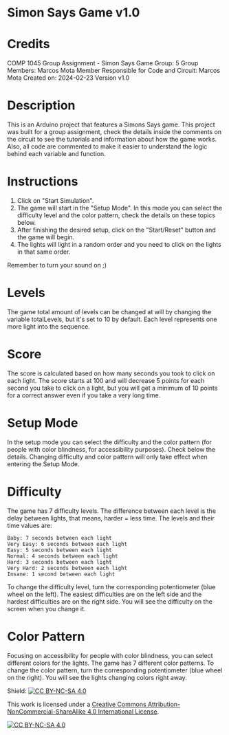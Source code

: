 # Simon Says Game v1.0

# Credits

COMP 1045 Group Assignment - Simon Says Game
Group: 5
Group Members: Marcos Mota
Member Responsible for Code and Circuit: Marcos Mota
Created on: 2024-02-23
Version v1.0

# Description

This is an Arduino project that features a Simons Says game. This project was built for a group assignment, check the details inside the comments on the circuit to see the tutorials and information about how the game works.  Also, all code are commented to make it easier to understand the logic behind each variable and function.

# Instructions

1. Click on "Start Simulation".
2. The game will start in the "Setup Mode". In this mode you can select the difficulty level and the color pattern, check the details on these topics below.
3. After finishing the desired setup, click on the "Start/Reset" button and the game will begin.
4. The lights will light in a random order and you need to click on the lights in that same order.

Remember to turn your sound on ;)

# Levels

The game total amount of levels can be changed at will by changing the variable totalLevels, but it's set to 10 by default. Each level represents one more light into the sequence.

# Score

The score is calculated based on how many seconds you took to click on each light. The score starts at 100 and will decrease 5 points for each second you take to click on a light, but you will get a minimum of 10 points for a correct answer even if you take a very long time.

# Setup Mode

In the setup mode you can select the difficulty and the color pattern (for people with color blindness, for accessibility purposes). Check below the details.
Changing difficulty and color pattern will only take effect when entering the Setup Mode.

# Difficulty

The game has 7 difficulty levels. The difference between each level is the delay between lights, that means, harder = less time. The levels and their time values are:

    Baby: 7 seconds between each light
    Very Easy: 6 seconds between each light
    Easy: 5 seconds between each light
    Normal: 4 seconds between each light
    Hard: 3 seconds between each light
    Very Hard: 2 seconds between each light
    Insane: 1 second between each light

To change the difficulty level, turn the corresponding potentiometer (blue wheel on the left). The easiest difficulties are on the left side and the hardest difficulties are on the right side. You will see the difficulty on the screen when you change it.

# Color Pattern

Focusing on accessibility for people with color blindness, you can select different colors for the lights. The game has 7 different color patterns.
To change the color pattern, turn the corresponding potentiometer (blue wheel on the right). You will see the lights changing colors right away.

Shield: [![CC BY-NC-SA 4.0][cc-by-nc-sa-shield]][cc-by-nc-sa]

This work is licensed under a
[Creative Commons Attribution-NonCommercial-ShareAlike 4.0 International License][cc-by-nc-sa].

[![CC BY-NC-SA 4.0][cc-by-nc-sa-image]][cc-by-nc-sa]

[cc-by-nc-sa]: http://creativecommons.org/licenses/by-nc-sa/4.0/
[cc-by-nc-sa-image]: https://licensebuttons.net/l/by-nc-sa/4.0/88x31.png
[cc-by-nc-sa-shield]: https://img.shields.io/badge/License-CC%20BY--NC--SA%204.0-lightgrey.svg
